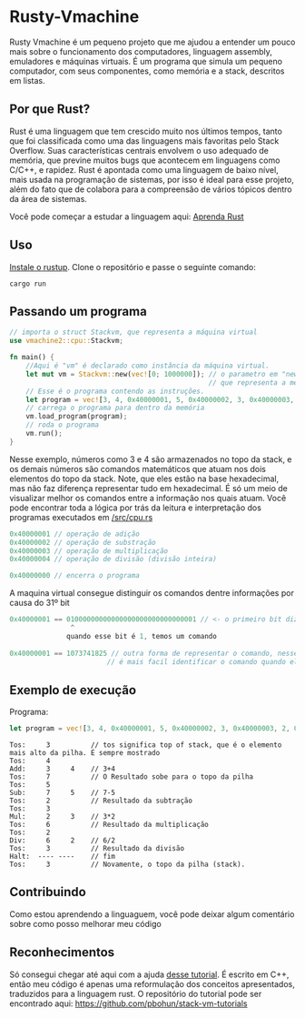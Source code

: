 # Rusty-Vmachine

Rusty Vmachine é um pequeno projeto que me ajudou a entender um pouco mais sobre o funcionamento dos computadores, linguagem assembly, emuladores e máquinas virtuais. É um programa que simula um pequeno computador, com seus componentes, como memória e a stack, descritos em listas.

## Por que Rust?

Rust é uma linguagem que tem crescido muito nos últimos tempos, tanto que foi classificada como uma das linguagens mais favoritas pelo Stack Overflow. Suas características centrais envolvem o uso adequado de memória, que previne muitos bugs que acontecem em linguagens como C/C++, e rapidez.
Rust é apontada como uma linguagem de baixo nível, mais usada na programação de sistemas, por isso é ideal para esse projeto, além do fato que de colabora para a compreensão de vários tópicos dentro da área de sistemas.

Você pode começar a estudar a linguagem aqui: [Aprenda Rust](https://www.rust-lang.org/pt-BR/learn)

## Uso

[Instale o rustup](https://www.rust-lang.org/pt-BR/tools/install). Clone o repositório e passe o seguinte comando:
```
cargo run
```

## Passando um programa
```rust
// importa o struct Stackvm, que representa a máquina virtual
use vmachine2::cpu::Stackvm; 

fn main() {
    //Aqui é "vm" é declarado como instância da máquina virtual.
    let mut vm = Stackvm::new(vec![0; 1000000]); // o parametro em "new" corresponde à um array de 1.000.000 elementos
                                                 // que representa a memória. 
    // Esse é o programa contendo as instruções.
    let program = vec![3, 4, 0x40000001, 5, 0x40000002, 3, 0x40000003, 2, 0x40000004, 0x40000000];
    // carrega o programa para dentro da memória
    vm.load_program(program); 
    // roda o programa
    vm.run(); 
}
```
Nesse exemplo, números como 3 e 4 são armazenados no topo da stack, e os demais números são comandos matemáticos que atuam nos dois elementos do topo da stack. Note, que eles estão na base hexadecimal, mas não faz diferença representar tudo em hexadecimal. É só um meio de visualizar melhor os comandos entre a informação nos quais atuam. Você pode encontrar toda a lógica por trás da leitura e interpretação dos programas executados em [/src/cpu.rs](src/cpu.rs)

```rust
0x40000001 // operação de adição
0x40000002 // operação de substração
0x40000003 // operação de multiplicação
0x40000004 // operação de divisão (divisão inteira)

0x40000000 // encerra o programa
```
A maquina virtual consegue distinguir os comandos dentre informações por causa do 31º bit
```rust
0x40000001 == 01000000000000000000000000000001 // <- o primeiro bit diz o tipo do comando. Nesse caso, adição.
               ^
              quando esse bit é 1, temos um comando
              
0x40000001 == 1073741825 // outra forma de representar o comando, nesse caso, em base decimal. Como dito anteriormente,
                        // é mais facil identificar o comando quando ele esta escrito em base hexadecimal.
```

## Exemplo de execução

Programa:
```rust
let program = vec![3, 4, 0x40000001, 5, 0x40000002, 3, 0x40000003, 2, 0x40000004, 0x40000000];
```
```
Tos:     3          // tos significa top of stack, que é o elemento mais alto da pilha. É sempre mostrado
Tos:     4
Add:     3     4    // 3+4
Tos:     7          // O Resultado sobe para o topo da pilha
Tos:     5
Sub:     7     5    // 7-5
Tos:     2          // Resultado da subtração
Tos:     3
Mul:     2     3    // 3*2
Tos:     6          // Resultado da multiplicação
Tos:     2
Div:     6     2    // 6/2
Tos:     3          // Resultado da divisão
Halt:  ---- ----    // fim
Tos:     3          // Novamente, o topo da pilha (stack).
```
## Contribuindo

Como estou aprendendo a linguaguem, você pode deixar algum comentário sobre como posso melhorar meu código

## Reconhecimentos

Só consegui chegar até aqui com a ajuda [desse tutorial](https://youtu.be/BNXP0w4Ppto). É escrito em C++, então meu código é apenas uma reformulação dos conceitos apresentados, traduzidos para a linguagem rust.
O repositório do tutorial pode ser encontrado aqui: https://github.com/pbohun/stack-vm-tutorials

